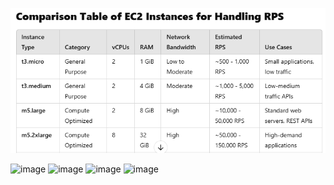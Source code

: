 ![img.png](../images/EC2_RPS.png)

<img width="543" alt="image" src="https://github.com/user-attachments/assets/a0dc7f7a-ae75-40a9-b5e1-bb7737d6e4ae" />

<img width="635" alt="image" src="https://github.com/user-attachments/assets/c7dcdad8-504d-4c99-af7a-76686afc3ff5" />

<img width="577" alt="image" src="https://github.com/user-attachments/assets/7db82f1c-a135-4ddc-80e4-5e741e8d7c17" />

<img width="372" alt="image" src="https://github.com/user-attachments/assets/99276762-df2e-48ee-8613-b33521c4ea13" />



